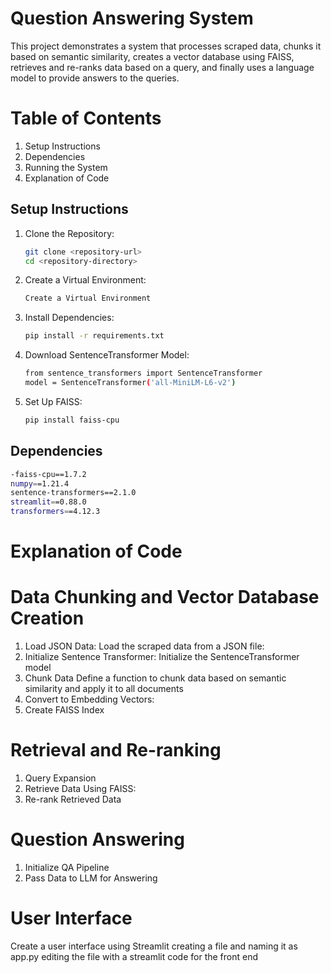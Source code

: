 # Question Answering System
This project demonstrates a system that processes scraped data, chunks it based on semantic similarity, creates a vector database using FAISS, retrieves and re-ranks data based on a query, and finally uses a language model to provide answers to the queries.

# Table of Contents
1. Setup Instructions
2. Dependencies
3. Running the System
4. Explanation of Code

## Setup Instructions

1. Clone the Repository:
    ```sh
    git clone <repository-url>
    cd <repository-directory>
    ```

2. Create a Virtual Environment:
    ```sh
    Create a Virtual Environment
    ```

3. Install Dependencies:
    ```sh
   pip install -r requirements.txt
    ```
4. Download SentenceTransformer Model:
   ```sh
   from sentence_transformers import SentenceTransformer
   model = SentenceTransformer('all-MiniLM-L6-v2')
   ```
5. Set Up FAISS:
   ```sh
   pip install faiss-cpu
   ```
## Dependencies
```sh
-faiss-cpu==1.7.2
numpy==1.21.4
sentence-transformers==2.1.0
streamlit==0.88.0
transformers==4.12.3
```
# Explanation of Code
  # Data Chunking and Vector Database Creation
  1. Load JSON Data:
     Load the scraped data from a JSON file:
  2. Initialize Sentence Transformer:
     Initialize the SentenceTransformer model
  3.  Chunk Data
      Define a function to chunk data based on semantic similarity and apply it to all documents
  4.  Convert to Embedding Vectors:
  5.  Create FAISS Index
  # Retrieval and Re-ranking
  1.  Query Expansion
  2.  Retrieve Data Using FAISS:
  3.  Re-rank Retrieved Data
  # Question Answering
  1. Initialize QA Pipeline
  2. Pass Data to LLM for Answering
  # User Interface
  Create a user interface using Streamlit
  creating a file and naming it as app.py 
  editing the file with a streamlit code for the front end 
     
